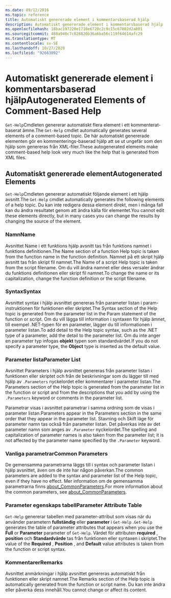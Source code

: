 ```yaml
---
ms.date: 09/12/2016
ms.topic: reference
title: Automatiskt genererade element i kommentarsbaserad hjälp
description: Automatiskt genererade element i kommentarsbaserad hjälp
ms.openlocfilehash: 18bac197220e1710e6720c2c9c15c67802d2a801
ms.sourcegitcommit: 488a940c7c828820b36a6ba56c119f64614afc29
ms.translationtype: MT
ms.contentlocale: sv-SE
ms.lasthandoff: 10/27/2020
ms.locfileid: "92663092"
---
```

# <a name="autogenerated-elements-of-comment-based-help"></a><span data-ttu-id="62629-103">Automatiskt genererade element i kommentarsbaserad hjälp</span><span class="sxs-lookup"><span data-stu-id="62629-103">Autogenerated Elements of Comment-Based Help</span></span>

<span data-ttu-id="62629-104">`Get-Help`Cmdleten genererar automatiskt flera element i ett kommenterat-baserat ämne.</span><span class="sxs-lookup"><span data-stu-id="62629-104">The `Get-Help` cmdlet automatically generates several elements of a comment-based topic.</span></span> <span data-ttu-id="62629-105">De här automatiskt genererade elementen gör en kommenterings-baserad hjälp att se ut ungefär som den hjälp som genereras från XML-filer.</span><span class="sxs-lookup"><span data-stu-id="62629-105">These autogenerated elements make comment-based help look very much like the help that is generated from XML files.</span></span>

## <a name="autogenerated-elements"></a><span data-ttu-id="62629-106">Automatiskt genererade element</span><span class="sxs-lookup"><span data-stu-id="62629-106">Autogenerated Elements</span></span>

<span data-ttu-id="62629-107">`Get-Help`Cmdleten genererar automatiskt följande element i ett hjälp avsnitt.</span><span class="sxs-lookup"><span data-stu-id="62629-107">The `Get-Help` cmdlet automatically generates the following elements of a help topic.</span></span> <span data-ttu-id="62629-108">Du kan inte redigera dessa element direkt, men i många fall kan du ändra resultatet genom att ändra källa för elementet.</span><span class="sxs-lookup"><span data-stu-id="62629-108">You cannot edit these elements directly, but in many cases you can change the results by changing the source of the element.</span></span>

### <a name="name"></a><span data-ttu-id="62629-109">Namn</span><span class="sxs-lookup"><span data-stu-id="62629-109">Name</span></span>

<span data-ttu-id="62629-110">Avsnittet Name i ett funktions hjälp avsnitt tas från funktions namnet i funktions definitionen.</span><span class="sxs-lookup"><span data-stu-id="62629-110">The Name section of a function Help topic is taken from the function name in the function definition.</span></span> <span data-ttu-id="62629-111">Namnet på ett skript hjälp avsnitt tas från skript fil namnet.</span><span class="sxs-lookup"><span data-stu-id="62629-111">The Name of a script Help topic is taken from the script filename.</span></span> <span data-ttu-id="62629-112">Om du vill ändra namnet eller dess versaler ändrar du funktions definitionen eller skript fil namnet.</span><span class="sxs-lookup"><span data-stu-id="62629-112">To change the name or its capitalization, change the function definition or the script filename.</span></span>

### <a name="syntax"></a><span data-ttu-id="62629-113">Syntax</span><span class="sxs-lookup"><span data-stu-id="62629-113">Syntax</span></span>

<span data-ttu-id="62629-114">Avsnittet syntax i hjälp avsnittet genereras från parameter listan i param-instruktionen för funktionen eller skriptet.</span><span class="sxs-lookup"><span data-stu-id="62629-114">The Syntax section of the Help topic is generated from the parameter list in the Param statement of the function or script.</span></span> <span data-ttu-id="62629-115">Om du vill lägga till information i syntaxen för hjälp ämnet, till exempel .NET-typen för en parameter, lägger du till informationen i parameter listan.</span><span class="sxs-lookup"><span data-stu-id="62629-115">To add detail to the Help topic syntax, such as the .NET type of a parameter, add the detail to the parameter list.</span></span> <span data-ttu-id="62629-116">Om du inte anger en parameter typ infogas **objekt** typen som standardvärdet.</span><span class="sxs-lookup"><span data-stu-id="62629-116">If you do not specify a parameter type, the **Object** type is inserted as the default value.</span></span>

### <a name="parameter-list"></a><span data-ttu-id="62629-117">Parameter lista</span><span class="sxs-lookup"><span data-stu-id="62629-117">Parameter List</span></span>

<span data-ttu-id="62629-118">Avsnittet Parameters i hjälp avsnittet genereras från parameter listan i funktionen eller skriptet och från de beskrivningar som du lägger till med hjälp av `.Parameters` nyckelordet eller kommentarer i parameter listan.</span><span class="sxs-lookup"><span data-stu-id="62629-118">The Parameters section of the Help topic is generated from the parameter list in the function or script and from the descriptions that you add by using the `.Parameters` keyword or comments in the parameter list.</span></span>

<span data-ttu-id="62629-119">Parametrar visas i avsnittet parametrar i samma ordning som de visas i parameter listan.</span><span class="sxs-lookup"><span data-stu-id="62629-119">Parameters appear in the Parameters section in the same order that they appear in the parameter list.</span></span> <span data-ttu-id="62629-120">Stavning och Skift läge för parameter namn tas också från parameter listan. Det påverkas inte av det parameter namn som anges av `.Parameter` nyckelordet.</span><span class="sxs-lookup"><span data-stu-id="62629-120">The spelling and capitalization of parameter names is also taken from the parameter list; it is not affected by the parameter name specified by the `.Parameter` keyword.</span></span>

### <a name="common-parameters"></a><span data-ttu-id="62629-121">Vanliga parametrar</span><span class="sxs-lookup"><span data-stu-id="62629-121">Common Parameters</span></span>

<span data-ttu-id="62629-122">De gemensamma parametrarna läggs till i syntax och parameter listan i hjälp avsnittet, även om de inte har någon påverkan.</span><span class="sxs-lookup"><span data-stu-id="62629-122">The common parameters are added to the syntax and parameter list of the Help topic, even if they have no effect.</span></span> <span data-ttu-id="62629-123">Mer information om de gemensamma parametrarna finns [about_CommonParameters](/powershell/module/microsoft.powershell.core/about/about_commonparameters).</span><span class="sxs-lookup"><span data-stu-id="62629-123">For more information about the common parameters, see [about_CommonParameters](/powershell/module/microsoft.powershell.core/about/about_commonparameters).</span></span>

### <a name="parameter-attribute-table"></a><span data-ttu-id="62629-124">Parameter egenskaps tabell</span><span class="sxs-lookup"><span data-stu-id="62629-124">Parameter Attribute Table</span></span>

<span data-ttu-id="62629-125">`Get-Help` genererar tabellen med parameter-attribut som visas när du använder parametern **fullständig** eller **parameter** i `Get-Help` .</span><span class="sxs-lookup"><span data-stu-id="62629-125">`Get-Help` generates the table of parameter attributes that appears when you use the **Full** or **Parameter** parameter of `Get-Help`.</span></span> <span data-ttu-id="62629-126">Värdet för attributen **required** , **position** och **Standardvärde** tas från funktionen eller syntaxen i skriptet.</span><span class="sxs-lookup"><span data-stu-id="62629-126">The value of the **Required** , **Position** , and **Default** value attributes is taken from the function or script syntax.</span></span>

### <a name="remarks"></a><span data-ttu-id="62629-127">Kommentarer</span><span class="sxs-lookup"><span data-stu-id="62629-127">Remarks</span></span>

<span data-ttu-id="62629-128">Avsnittet anmärkningar i hjälp avsnittet genereras automatiskt från funktionen eller skript namnet.</span><span class="sxs-lookup"><span data-stu-id="62629-128">The Remarks section of the Help topic is automatically generated from the function or script name.</span></span>
<span data-ttu-id="62629-129">Du kan inte ändra eller påverka dess innehåll.</span><span class="sxs-lookup"><span data-stu-id="62629-129">You cannot change or affect its content.</span></span>
